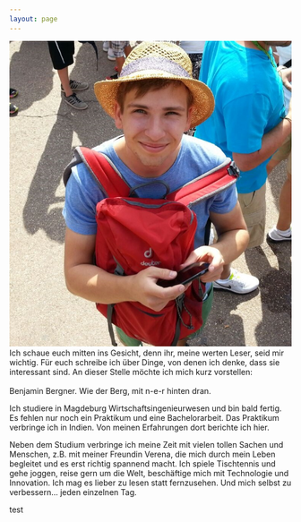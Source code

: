 ```yaml
---
layout: page
---
```


![Bild von Benjamin Bergner](/images/Benjamin_Bergner.jpg)
<br>
Ich schaue euch mitten ins Gesicht, denn ihr, meine werten Leser, seid mir wichtig. Für euch schreibe ich über Dinge, von denen ich denke, dass sie interessant sind. An dieser Stelle möchte ich mich kurz vorstellen:
<br><br>Benjamin Bergner. Wie der Berg, mit n-e-r hinten dran.

Ich studiere in Magdeburg Wirtschaftsingenieurwesen und bin bald fertig. Es fehlen nur noch ein Praktikum und eine Bachelorarbeit. Das Praktikum verbringe ich in Indien. Von meinen Erfahrungen dort berichte ich hier.

Neben dem Studium verbringe ich meine Zeit mit vielen tollen Sachen und Menschen, z.B. mit meiner Freundin Verena, die mich durch mein Leben begleitet und es erst richtig spannend macht. Ich spiele Tischtennis und gehe joggen, reise gern um die Welt, beschäftige mich mit Technologie und Innovation. Ich mag es lieber zu lesen statt fernzusehen. Und mich selbst zu verbessern... jeden einzelnen Tag.

test